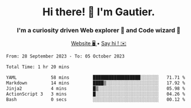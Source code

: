 <h1 align="center">Hi there! 👋 I'm Gautier.</h1>
<h3 align="center">I'm a curiosity driven Web explorer 🚀 and Code wizard 🧙</h3>

<p align="center">
  <a href="https://xisabla.github.io/">Website 🖥️ </a> •
  <a href="mailto:xisabla.dev@gmail.com">Say hi ! ✉️</a>
</p>

<!--START_SECTION:waka-->

```txt
From: 28 September 2023 - To: 05 October 2023

Total Time: 1 hr 20 mins

YAML             58 mins         ██████████████████░░░░░░░   71.71 %
Markdown         14 mins         ████▒░░░░░░░░░░░░░░░░░░░░   17.92 %
Jinja2           4 mins          █▒░░░░░░░░░░░░░░░░░░░░░░░   05.98 %
ActionScript 3   3 mins          █░░░░░░░░░░░░░░░░░░░░░░░░   04.26 %
Bash             0 secs          ░░░░░░░░░░░░░░░░░░░░░░░░░   00.12 %
```

<!--END_SECTION:waka-->
